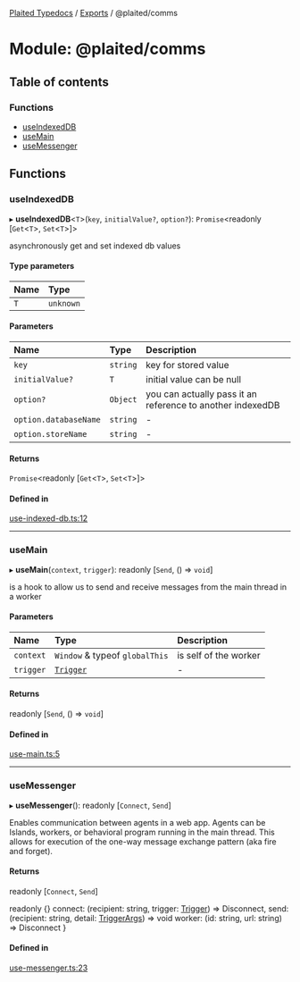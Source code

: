 [Plaited Typedocs](../README.md) / [Exports](../modules.md) / @plaited/comms

# Module: @plaited/comms

## Table of contents

### Functions

- [useIndexedDB](plaited_comms.md#useindexeddb)
- [useMain](plaited_comms.md#usemain)
- [useMessenger](plaited_comms.md#usemessenger)

## Functions

### useIndexedDB

▸ **useIndexedDB**<`T`\>(`key`, `initialValue?`, `option?`): `Promise`<readonly [`Get`<`T`\>, `Set`<`T`\>]\>

asynchronously get and set indexed db values

#### Type parameters

| Name | Type |
| :------ | :------ |
| `T` | `unknown` |

#### Parameters

| Name | Type | Description |
| :------ | :------ | :------ |
| `key` | `string` | key for stored value |
| `initialValue?` | `T` | initial value can be null |
| `option?` | `Object` | you can actually pass it an reference to another indexedDB |
| `option.databaseName` | `string` | - |
| `option.storeName` | `string` | - |

#### Returns

`Promise`<readonly [`Get`<`T`\>, `Set`<`T`\>]\>

#### Defined in

[use-indexed-db.ts:12](https://github.com/plaited/plaited/blob/5183ee2/libs/comms/src/use-indexed-db.ts#L12)

___

### useMain

▸ **useMain**(`context`, `trigger`): readonly [`Send`, () => `void`]

is a hook to allow us to send and receive messages from the main thread in a worker

#### Parameters

| Name | Type | Description |
| :------ | :------ | :------ |
| `context` | `Window` & typeof `globalThis` | is self of the worker |
| `trigger` | [`Trigger`](plaited.index.md#trigger) | - |

#### Returns

readonly [`Send`, () => `void`]

#### Defined in

[use-main.ts:5](https://github.com/plaited/plaited/blob/5183ee2/libs/comms/src/use-main.ts#L5)

___

### useMessenger

▸ **useMessenger**(): readonly [`Connect`, `Send`]

Enables communication between agents in a web app.
Agents can be Islands, workers, or behavioral program running in the main thread.
This allows for execution of the one-way message exchange pattern (aka
fire and forget).

#### Returns

readonly [`Connect`, `Send`]

readonly {}
  connect: (recipient: string, trigger: [Trigger](plaited.index.md#trigger)) => Disconnect,
  send: (recipient: string, detail: [TriggerArgs](plaited.index.md#triggerargs)) => void
  worker: (id: string, url: string) =>  Disconnect
}

#### Defined in

[use-messenger.ts:23](https://github.com/plaited/plaited/blob/5183ee2/libs/comms/src/use-messenger.ts#L23)
